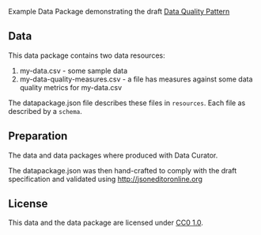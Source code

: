 Example Data Package demonstrating the draft [Data Quality Pattern](https://github.com/Stephen-Gates/data-quality-pattern/data-quality-pattern.md)

## Data

This data package contains two data resources:

1. my-data.csv - some sample data
2. my-data-quality-measures.csv - a file has measures against some data quality metrics for my-data.csv

The datapackage.json file describes these files in `resources`. Each file as described by a `schema`.

## Preparation

The data and data packages where produced with Data Curator.

The datapackage.json was then hand-crafted to comply with the draft specification and validated using http://jsoneditoronline.org

## License

This data and the data package are licensed under [CC0 1.0](https://creativecommons.org/publicdomain/zero/1.0/).
